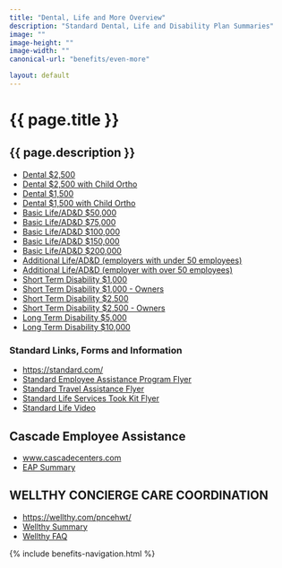 ```yaml
---
title: "Dental, Life and More Overview"
description: "Standard Dental, Life and Disability Plan Summaries"
image: ""
image-height: ""
image-width: ""
canonical-url: "benefits/even-more"

layout: default
---
```

  <div class="banner">
    <div class="color-overlay"></div>
  </div>
  <div class="container main-body">
    <div class="row">
      <div class="col-10">
        <h1>{{ page.title }}</h1>
        <h2>{{ page.description }}</h2>
        <ul>
          <li>
            <a
                href="/assets/documents/2019/PNCE%2b2017-01-01%2bDental%2bPlan%2bD-2500.pdf">Dental $2,500</a>
          </li>
          <li>
            <a
                href="/assets/documents/2019/PNCE%2b2017-01-01%2bDental%2bPlan%2bD-2500%2bwith%2bCH%2bOrtho.pdf">Dental
                $2,500 with Child Ortho</a>
          </li>
          <li>
            <a
                href="/assets/documents/2019/PNCE%2b2017-01-01%2bDental%2bPlan%2bD-1500.pdf">Dental
                $1,500</a>
          </li>
          <li>
            <a
                href="/assets/documents/2019/PNCE%2b2017-01-01%2bDental%2bPlan%2bD-1500%2bwith%2bCH%2bOrtho.pdf">Dental
                $1,500 with Child Ortho</a>
          </li>
          <li>
            <a
                href="/assets/documents/2019/PNCE%2b2017-01-01%2bBasic%2bLife%2b50k.pdf">Basic
                Life/AD&amp;D $50,000</a>
          </li>
          <li>
            <a
                href="/assets/documents/2019/PNCE%2b2017-01-01%2bBasic%2bLife%2b75k.pdf">Basic
                Life/AD&amp;D $75,000</a>
          </li>
          <li>
            <a
                href="/assets/documents/2019/PNCE%2b2017-01-01%2bBasic%2bLife%2b100k.pdf">Basic
                Life/AD&amp;D $100,000</a>
          </li>
          <li>
            <a
                href="/assets/documents/2019/PNCE%2b2017-01-01%2bBasic%2bLife%2b150k.pdf">Basic
                Life/AD&amp;D $150,000</a>
          </li>
          <li>
            <a
                href="/assets/documents/2019/PNCE%2b2017-01-01%2bBasic%2bLife%2b200k.pdf">Basic
                Life/AD&amp;D $200,000</a>
          </li>
          <li>
            <a
                href="/assets/documents/2019/PNCE%2b2017-01-01%2bAdditional%2bLife.pdf">Additional
                Life/AD&amp;D (employers with under 50 employees)</a>
          </li>
          <li>
            <a
                href="/assets/documents/2019/PNCE%2b2017-01-01%2bAdditional%2bLife%2b51%2bPlus%2bEmployees.pdf">Additional
                Life/AD&amp;D (employer with over 50 employees)</a>
          </li>
          <li>
            <a
                href="/assets/documents/2019/PNCE%2b2017-01-01%2bSTD%2bPlan%2bA%2bNon%2bOcc.pdf">Short
                Term Disability $1,000</a>
          </li>
          <li>
            <a
                href="/assets/documents/2019/PNCE%2b2016-01-01%2bSTD%2bPlan%2bA%2bPolicy%2bB%2b24%2bHour.pdf">Short
                Term Disability $1,000 - Owners</a>
          </li>
          <li>
            <a
                href="/assets/documents/2019/PNCE%2b2017-01-01%2bSTD%2bPlan%2bA%2bNon%2bOcc.pdf">Short
                Term Disability $2,500</a>
          </li>
          <li>
            <a
                href="/assets/documents/2019/PNCE%2b2017-01-01%2bSTD%2bPlan%2bB%2bPolicy%2bB%2b24%2bHour.pdf">Short
                Term Disability $2,500 - Owners</a>
          </li>
          <li>
            <a
                href="/assets/documents/2019/PNCE%2b2017-01-01%2bLTD%2bPlan%2bA%2b5k.pdf">Long
                Term Disability $5,000</a>
          </li>
          <li>
            <a
                href="/assets/documents/2019/PNCE%2b2017-01-01%2bLTD%2bPlan%2bB%2b10k.pdf">Long
                Term Disability $10,000</a>
          </li>
        </ul>
        <h3>Standard Links, Forms and Information</h3>
        <ul>
          <li>
            <a href="https://standard.com/" target="_blank">https://standard.com/</a>
          </li>
          <li>
            <a
                href="/assets/documents/2020/StandardEAP2020-05-01.pdf">Standard
                Employee Assistance Program Flyer</a>
          </li>
          <li>
            <a
                href="/assets/documents/2020/StandardTravelAssistance.pdf">Standard
                Travel Assistance Flyer</a>
          </li>
          <li>
            <a
                href="/assets/documents/2020/StandardLifeServicesToolkit.pdf">Standard
                Life Services Took Kit Flyer</a>
          </li>
          <li>
            <a href="http://players.brightcove.net/1079186452001/41lsPukaRe_default/index.html?videoId=4783478886001">Standard Life Video</a>
          </li>
        </ul>
        <h2>Cascade Employee Assistance</h2>
        <ul>
          <li>
            <a href="http://www.cascadecenters.com/" target="_blank">www.cascadecenters.com</a>
          </li>
          <li>
            <a
                href="/assets/documents/2020/CascadeEAPSummary.pdf">EAP
                Summary</a>
          </li>
        </ul>
        <h2>WELLTHY CONCIERGE CARE COORDINATION</h2>
        <ul>
          <li>
            <a href="https://wellthy.com/pncehwt/" target="_blank">https://wellthy.com/pncehwt/</a>
          </li>
          <li>
            <a
                href="/assets/documents/2019/Wellthy%2bsummary.pdf">Wellthy
                Summary</a>
          </li>
          <li>
            <a
                href="/assets/documents/2019/Wellthy%2bemployee%2bFAQ.pdf">Wellthy
                FAQ</a>
          </li>
        </ul>
      </div>
      <div class="col-2">
        {% include benefits-navigation.html %}
      </div>
    </div>
  </div>